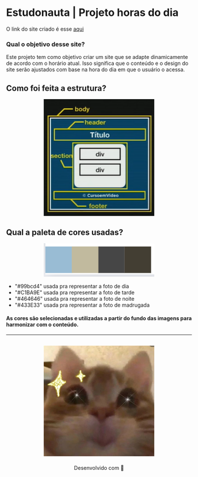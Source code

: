 # Estudonauta | Projeto horas do dia

O link do site criado é esse [aqui](https://horas-do-dia.netlify.app/)

### Qual o objetivo desse site? 

Este projeto tem como objetivo criar um site que se adapte dinamicamente de acordo com o horário atual. Isso significa que o conteúdo e o design do site serão ajustados com base na hora do dia em que o usuário o acessa.

## Como foi feita a estrutura? 

<p align="center">
  <img src="img/estrutura.png" width="300">
</p>

## Qual a paleta de cores usadas?
<p align="center">
  <img src="img/cores.PNG" width="300">
</p>

- "#99bcd4" usada pra representar a foto de dia 
- "#C1BA9E" usada pra representar a foto de tarde
- "#464646" usada pra representar a foto de noite
- "#433E33" usada pra representar a foto de madrugada

####  As cores são selecionadas e utilizadas a partir do fundo das imagens para harmonizar com o conteúdo.


---
<h2 align="center">
  <img src="img/sparkle.jpg" width="300">
</h2>
<p align="center">
Desenvolvido com 🧡
</p>
